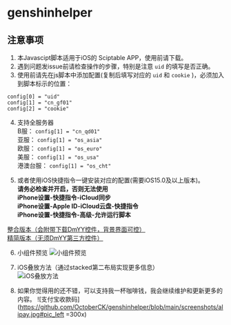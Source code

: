 # genshinhelper

## 注意事项
1. 本Javascipt脚本适用于iOS的 Sciptable APP，使用前请下载。   
2. 遇到问题发issue前请检查操作的步骤，特别是注意 `uid` 的填写是否正确。
3. 使用前请先在js脚本中添加配置(复制后填写对应的 `uid` 和 `cookie` )，必须加入到脚本标示的位置：  
```
config[0] = "uid"
config[1] = "cn_gf01"
config[2] = "cookie"
```
4. 支持全服务器  
B服： `config[1] = "cn_qd01"`   
亚服： `config[1] = "os_asia"`  
欧服： `config[1] = "os_euro"`  
美服： `config[1] = "os_usa"`  
港澳台服： `config[1] = "os_cht"`  

5. 或者使用iOS快捷指令一键安装对应的配置(需要iOS15.0及以上版本)。  
**请务必检查并开启，否则无法使用**  
**iPhone设置-快捷指令-iCloud同步**  
**iPhone设置-Apple ID-iCloud云盘-快捷指令**  
**iPhone设置-快捷指令-高级-允许运行脚本**  

[整合版本（会附带下载DmYY控件，背景界面可控）](https://www.icloud.com/shortcuts/6e33a145c8c8499eafd851b64b3218ba)  
[精简版本（无须DmYY第三方控件）](https://www.icloud.com/shortcuts/6e33a145c8c8499eafd851b64b3218ba)  

6. 小组件预览
![小组件预览](https://github.com/OctoberCK/genshinhelper/blob/main/screenshots/preview.jpg)  

7. iOS叠放方法（通过stacked第二布局实现更多信息）  
![iOS叠放方法](https://github.com/OctoberCK/genshinhelper/blob/main/screenshots/stacked.jpg)  

8. 如果你觉得用的还不错，可以支持我一杯咖啡钱，我会继续维护和更新更多的内容。
![支付宝收款码](https://github.com/OctoberCK/genshinhelper/blob/main/screenshots/alipay.jpg#pic_left =300x)